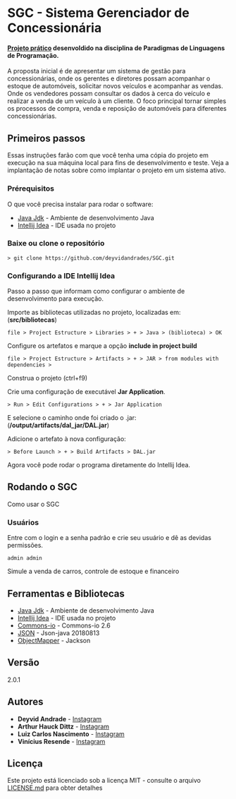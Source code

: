 
# SGC - Sistema Gerenciador de Concessionária
#### [Projeto prático](https://github.com/deyvidandrades/SGC) desenvoldido na disciplina de Paradigmas de Linguagens de Programação.

A proposta inicial é de apresentar um sistema de gestão para concessionárias, onde os gerentes e diretores possam acompanhar o estoque de automóveis, solicitar novos veículos e acompanhar as vendas. Onde os vendedores possam consultar os dados à cerca do veículo e realizar a venda de um veículo à um cliente. O foco principal tornar simples os processos de compra, venda e reposição de automóveis para diferentes concessionárias.

## Primeiros passos

Essas instruções farão com que você tenha uma cópia do projeto em execução na sua máquina local para fins de desenvolvimento e teste. Veja a implantação de notas sobre como implantar o projeto em um sistema ativo.

### Prérequisitos

O que você precisa instalar para rodar o software:
* [Java Jdk](https://www.oracle.com/technetwork/pt/java/javase/downloads/jdk8-downloads-2133151.html) - Ambiente de desenvolvimento Java
* [Intellij Idea](https://www.jetbrains.com/idea/download/) - IDE usada no projeto




### Baixe ou clone o repositório
```
> git clone https://github.com/deyvidandrades/SGC.git
```

### Configurando a IDE Intellij Idea

Passo a passo que informam como configurar o ambiente de desenvolvimento para execução.

Importe as bibliotecas utilizadas no projeto, localizadas em: (**src/bibliotecas**)

```
file > Project Estructure > Libraries > + > Java > (biblioteca) > OK
```


Configure os artefatos e marque a opção **include in project build**

```
file > Project Estructure > Artifacts > + > JAR > from modules with dependencies >
```
Construa o projeto (ctrl+f9)

Crie uma configuração de executável **Jar Application**. 
```
> Run > Edit Configurations > + > Jar Application
```
E selecione o caminho onde foi criado o .jar: (**/output/artifacts/dal_jar/DAL.jar**)

Adicione o artefato à nova configuração:
```
> Before Launch > + > Build Artifacts > DAL.jar
```

Agora você pode rodar o programa diretamente do Intellij Idea.

## Rodando o SGC

Como usar o SGC

### Usuários

Entre com o login e a senha padrão e crie seu usuário e dê as devidas permissões.

```
admin admin
```
Simule a venda de carros, controle de estoque e financeiro

## Ferramentas e Bibliotecas

* [Java Jdk](https://www.oracle.com/technetwork/pt/java/javase/downloads/jdk8-downloads-2133151.html) - Ambiente de desenvolvimento Java
* [Intellij Idea](https://www.jetbrains.com/idea/download/) - IDE usada no projeto
* [Commons-io](https://github.com/deyvidandrades/SGC/tree/master2/src/bibliotecas/commons-io-2.6.jar) - Commons-io 2.6
* [JSON](https://github.com/deyvidandrades/SGC/tree/master2/src/bibliotecas/json-20180813.jar) - Json-java 20180813
* [ObjectMapper](https://github.com/deyvidandrades/SGC/tree/master2/src/bibliotecas/jackson-all-1.9.0.jar) - Jackson

## Versão

2.0.1

## Autores

* **Deyvid Andrade** - [Instagram](https://instagram.com/deyvidandrades)
* **Arthur Hauck Dittz** - [Instagram](https://instagram.com/arthurhd)
* **Luiz Carlos Nascimento** - [Instagram](https://instagram.com/luizcnfilho)
* **Vinícius Resende** - [Instagram](https://instagram.com/vinny_u.u_)

## Licença
Este projeto está licenciado sob a licença MIT - consulte o arquivo [LICENSE.md](LICENSE.md) para obter detalhes
